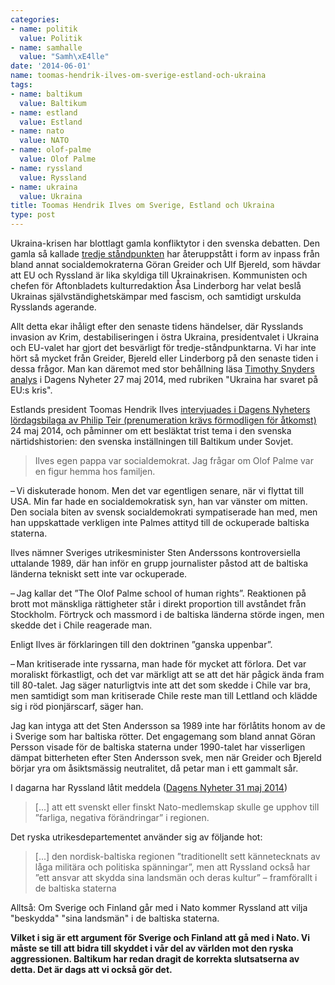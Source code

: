```yaml
---
categories:
- name: politik
  value: Politik
- name: samhalle
  value: "Samh\xE4lle"
date: '2014-06-01'
name: toomas-hendrik-ilves-om-sverige-estland-och-ukraina
tags:
- name: baltikum
  value: Baltikum
- name: estland
  value: Estland
- name: nato
  value: NATO
- name: olof-palme
  value: Olof Palme
- name: ryssland
  value: Ryssland
- name: ukraina
  value: Ukraina
title: Toomas Hendrik Ilves om Sverige, Estland och Ukraina
type: post
---
```

Ukraina-krisen har blottlagt gamla konfliktytor i den svenska debatten. Den gamla så kallade [tredje ståndpunkten](http://sv.wikipedia.org/wiki/Tredje_st%C3%A5ndpunkten) har återuppstått i form av inpass från bland annat socialdemokraterna Göran Greider och Ulf Bjereld, som hävdar att EU och Ryssland är lika skyldiga till Ukrainakrisen. Kommunisten och chefen för Aftonbladets kulturredaktion Åsa Linderborg har velat beslå Ukrainas självständighetskämpar med fascism, och samtidigt urskulda Rysslands agerande.

Allt detta ekar ihåligt efter den senaste tidens händelser, där Rysslands invasion av Krim, destabiliseringen i östra Ukraina, presidentvalet i Ukraina och EU-valet har gjort det besvärligt för tredje-ståndpunktarna. Vi har inte hört så mycket från Greider, Bjereld eller Linderborg på den senaste tiden i dessa frågor. Man kan däremot med stor behållning läsa [Timothy Snyders analys](http://www.dn.se/kultur-noje/kulturdebatt/timothy-snyder-ukraina-har-svaret-pa-eus-kris/) i Dagens Nyheter 27 maj 2014, med rubriken "Ukraina har svaret på EU:s kris".

Estlands president Toomas Hendrik Ilves [intervjuades i Dagens Nyheters lördagsbilaga av Philip Teir (prenumeration krävs förmodligen för åtkomst)](http://www.dn.se/nyheter/varlden/president-med-stor-lust-att-debattera-sakerhetsfragor/) 24 maj 2014, och påminner om ett besläktat trist tema i den svenska närtidshistorien: den svenska inställningen till Baltikum under Sovjet.

> Ilves egen pappa var socialdemokrat. Jag frågar om Olof Palme var en figur hemma hos familjen.

– Vi diskuterade honom. Men det var egentligen senare, när vi flyttat till USA. Min far hade en socialdemokratisk syn, han var vänster om mitten. Den sociala biten av svensk socialdemokrati sympatiserade han med, men han uppskattade verkligen inte Palmes attityd till de ockuperade baltiska staterna.

Ilves nämner Sveriges utrikesminister Sten Anderssons kontroversiella uttalande 1989, där han inför en grupp journalister påstod att de baltiska länderna tekniskt sett inte var ockuperade.

– Jag kallar det ”The Olof Palme school of human rights”. Reaktionen på brott mot mänskliga rättigheter står i direkt proportion till avståndet från Stockholm. Förtryck och massmord i de baltiska länderna störde ingen, men skedde det i Chile reagerade man.

Enligt Ilves är förklaringen till den doktrinen ”ganska uppenbar”.

– Man kritiserade inte ryssarna, man hade för mycket att förlora. Det var moraliskt förkastligt, och det var märkligt att se att det här pågick ända fram till 80-talet. Jag säger naturligtvis inte att det som skedde i Chile var bra, men samtidigt som man kritiserade Chile reste man till Lettland och klädde sig i röd pionjärscarf, säger han.

Jag kan intyga att det Sten Andersson sa 1989 inte har förlåtits honom av de i Sverige som har baltiska rötter. Det engagemang som bland annat Göran Persson visade för de baltiska staterna under 1990-talet har visserligen dämpat bitterheten efter Sten Andersson svek, men när Greider och Bjereld börjar yra om åsiktsmässig neutralitet, då petar man i ett gammalt sår.

I dagarna har Ryssland låtit meddela ([Dagens Nyheter 31 maj 2014](http://www.dn.se/nyheter/varlden/ryssland-farligt-om-sverige-och-finland-gar-med-i-nato/))

> [...] att ett svenskt eller finskt Nato-medlemskap skulle ge upphov till ”farliga, negativa förändringar” i regionen.

Det ryska utrikesdepartementet använder sig av följande hot:

> [...] den nordisk-baltiska regionen ”traditionellt sett kännetecknats av låga militära och politiska spänningar”, men att Ryssland också har ”ett ansvar att skydda sina landsmän och deras kultur” – framförallt i de baltiska staterna

Alltså: Om Sverige och Finland går med i Nato kommer Ryssland att vilja "beskydda" "sina landsmän" i de baltiska staterna.

**Vilket i sig är ett argument för Sverige och Finland att gå med i Nato. Vi måste se till att bidra till skyddet i vår del av världen mot den ryska aggressionen. Baltikum har redan dragit de korrekta slutsatserna av detta. Det är dags att vi också gör det.**

